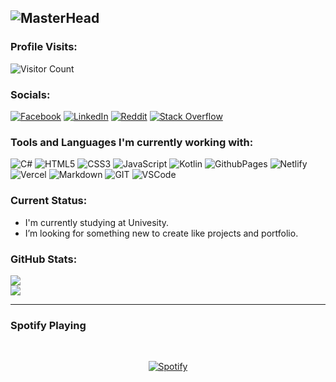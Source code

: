 ![MasterHead](https://1.bp.blogspot.com/-7A4WynwLsMw/XbBpCXG8fHI/AAAAAAAAMt4/uOa1bpLskYgrwGbllhSu2SDj_Mig8SXJQCLcBGAsYHQ/s1600/2000_600px.gif)
---
### Profile Visits:
![Visitor Count](https://profile-counter.glitch.me/{angelomiko129}/count.svg)

### Socials:
[![Facebook](https://img.shields.io/badge/Facebook-1877F2?style=for-the-badge&logo=facebook&logoColor=white)](https://facebook.com/angelomikobotabara11) [![LinkedIn]( 	https://img.shields.io/badge/LinkedIn-0077B5?style=for-the-badge&logo=linkedin&logoColor=white)](https://linkedin.com/in/angelo-miko-botabara-4b4b06296) [![Reddit](https://img.shields.io/badge/Reddit-FF4500?style=for-the-badge&logo=reddit&logoColor=white)](https://reddit.com/user/Taki1316) [![Stack Overflow](https://img.shields.io/badge/Stack_Overflow-FE7A16?style=for-the-badge&logo=stack-overflow&logoColor=white)](https://stackoverflow.com/users/22772335) 

### Tools and Languages I'm currently working with:
![C#](https://img.shields.io/badge/c%23-%23239120.svg?style=for-the-badge&logo=c-sharp&logoColor=white) ![HTML5](https://img.shields.io/badge/html5-%23E34F26.svg?style=for-the-badge&logo=html5&logoColor=white) ![CSS3](https://img.shields.io/badge/css3-%231572B6.svg?style=for-the-badge&logo=css3&logoColor=white) ![JavaScript](https://img.shields.io/badge/javascript-%23323330.svg?style=for-the-badge&logo=javascript&logoColor=%23F7DF1E) ![Kotlin](https://img.shields.io/badge/kotlin-%237F52FF.svg?style=for-the-badge&logo=kotlin&logoColor=white) ![GithubPages](https://img.shields.io/badge/github%20pages-121013?style=for-the-badge&logo=github&logoColor=white) ![Netlify](https://img.shields.io/badge/netlify-%23000000.svg?style=for-the-badge&logo=netlify&logoColor=#00C7B7) ![Vercel](https://img.shields.io/badge/vercel-%23000000.svg?style=for-the-badge&logo=vercel&logoColor=white) ![Markdown](https://img.shields.io/badge/markdown-%23000000.svg?style=for-the-badge&logo=markdown&logoColor=white) ![GIT](https://img.shields.io/badge/Git-fc6d26?style=for-the-badge&logo=git&logoColor=white) ![VSCode](https://img.shields.io/badge/VSCode-0078D4?style=for-the-badge&logo=visual%20studio%20code&logoColor=white)

### Current Status:

-  I'm currently studying at Univesity.
-  I’m looking for something new to create like projects and portfolio.

### GitHub Stats:
![](https://github-readme-stats.vercel.app/api?username=angelomiko129&theme=calm&hide_border=true&include_all_commits=false&count_private=false)<br/>
![](https://github-readme-stats.vercel.app/api/top-langs/?username=angelomiko129&theme=calm&hide_border=true&include_all_commits=false&count_private=false&layout=compact)

---

### Spotify Playing

&nbsp;<div align="center">
    [![Spotify](https://spotify-now-playing-seven-brown.vercel.app/api/spotify)](https://open.spotify.com/user/yq6q66bd9qel7wwzrexx378ho)
</div>
